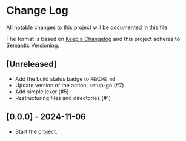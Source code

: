 # Change Log
All notable changes to this project will be documented in this file.

The format is based on [Keep a Changelog](https://keepachangelog.com/)
and this project adheres to [Semantic Versioning](https://semver.org/).

## [Unreleased]
- Add the build status badge to `README.md`
- Update version of the action, setup-go (#7)
- Add simple lexer (#5)
- Restructuring files and directories (#1)

## [0.0.0] - 2024-11-06
- Start the project.
